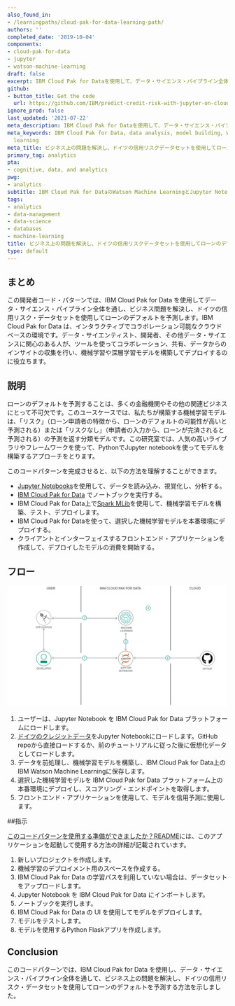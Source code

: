 ```yaml
---
also_found_in:
- /learningpaths/cloud-pak-for-data-learning-path/
authors: ''
completed_date: '2019-10-04'
components:
- cloud-pak-for-data
- jupyter
- watson-machine-learning
draft: false
excerpt: IBM Cloud Pak for Dataを使用して、データ・サイエンス・パイプライン全体を通し、ビジネス上の問題を解決し、ドイツの信用リスク・データセットを使用してローンのデフォルトを予測します。
github:
- button_title: Get the code
  url: https://github.com/IBM/predict-credit-risk-with-jupyter-on-cloud-pak-for-data
ignore_prod: false
last_updated: '2021-07-22'
meta_description: IBM Cloud Pak for Dataを使用して、データ・サイエンス・パイプライン全体を通し、ビジネス上の問題を解決し、ドイツの信用リスク・データセットを使用してローンのデフォルトを予測します。
meta_keywords: IBM Cloud Pak for Data, data analysis, model building, Watson machine
  learning
meta_title: ビジネス上の問題を解決し、ドイツの信用リスクデータセットを使用してローンのデフォルトを予測することができます。
primary_tag: analytics
pta:
- cognitive, data, and analytics
pwg:
- analytics
subtitle: IBM Cloud Pak for DataのWatson Machine LearningとJupyter Notebooksを使って、負荷のデフォルトを予測する。
tags:
- analytics
- data-management
- data-science
- databases
- machine-learning
title: ビジネス上の問題を解決し、ドイツの信用リスクデータセットを使用してローンのデフォルトを予測することができます。
type: default
---
```


## まとめ

この開発者コード・パターンでは、IBM Cloud Pak for Data を使用してデータ・サイエンス・パイプライン全体を通し、ビジネス問題を解決し、ドイツの信用リスク・データセットを使用してローンのデフォルトを予測します。IBM Cloud Pak for Data は、インタラクティブでコラボレーション可能なクラウドベースの環境です。データ・サイエンティスト、開発者、その他データ・サイエンスに関心のある人が、ツールを使ってコラボレーション、共有、データからのインサイトの収集を行い、機械学習や深層学習モデルを構築してデプロイするのに役立ちます。

## 説明

ローンのデフォルトを予測することは、多くの金融機関やその他の関連ビジネスにとって不可欠です。このユースケースでは、私たちが構築する機械学習モデルは、「リスク」（ローン申請者の特徴から、ローンのデフォルトの可能性が高いと予測される）または「リスクなし」（申請者の入力から、ローンが完済されると予測される）の予測を返す分類モデルです。この研究室では、人気の高いライブラリやフレームワークを使って、PythonでJupyter notebookを使ってモデルを構築するアプローチをとります。

このコードパターンを完成させると、以下の方法を理解することができます。

* [Jupyter Notebooks](https://jupyter.org/)を使用して、データを読み込み、視覚化し、分析する。
* [IBM Cloud Pak for Data](https://www.ibm.com/analytics/cloud-pak-for-data) でノートブックを実行する。
* IBM Cloud Pak for Data上で[Spark MLib](https://spark.apache.org/mllib/)を使用して、機械学習モデルを構築、テスト、デプロイします。
* IBM Cloud Pak for Dataを使って、選択した機械学習モデルを本番環境にデプロイする。
* クライアントとインターフェイスするフロントエンド・アプリケーションを作成して、デプロイしたモデルの消費を開始する。

## フロー

![フロー](images/datanalarch.png)

1. ユーザーは、Jupyter Notebook を IBM Cloud Pak for Data プラットフォームにロードします。
1. [ドイツのクレジットデータ](https://github.com/IBM/predict-credit-risk-with-jupyter-on-cloud-pak-for-data/blob/main/data/german_credit_data.csv)をJupyter Notebookにロードします。GitHub repoから直接ロードするか、前のチュートリアルに従った後に仮想化データとしてロードします。
1. データを前処理し、機械学習モデルを構築し、IBM Cloud Pak for Data上のIBM Watson Machine Learningに保存します。
1. 選択した機械学習モデルを IBM Cloud Pak for Data プラットフォーム上の本番環境にデプロイし、スコアリング・エンドポイントを取得します。
1. フロントエンド・アプリケーションを使用して、モデルを信用予測に使用します。

##指示

[このコードパターンを使用する準備ができましたか？README](https://github.com/IBM/predict-credit-risk-with-jupyter-on-cloud-pak-for-data/blob/master/README.md)には、このアプリケーションを起動して使用する方法の詳細が記載されています。

1. 新しいプロジェクトを作成します。
1. 機械学習のデプロイメント用のスペースを作成する。
1. IBM Cloud Pak for Data の学習パスを利用していない場合は、データセットをアップロードします。
1. Jupyter Notebook を IBM Cloud Pak for Data にインポートします。
1. ノートブックを実行します。
1. IBM Cloud Pak for Data の UI を使用してモデルをデプロイします。
1. モデルをテストします。
1. モデルを使用するPython Flaskアプリを作成します。

## Conclusion

このコードパターンでは、IBM Cloud Pak for Data を使用し、データ・サイエンス・パイプライン全体を通して、ビジネス上の問題を解決し、ドイツの信用リスク・データセットを使用してローンのデフォルトを予測する方法を示しました。